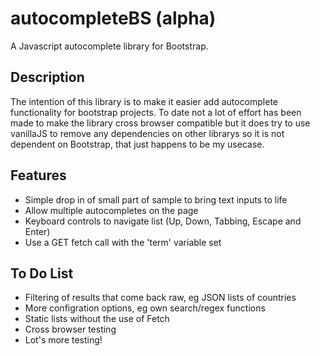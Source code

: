 # autocompleteBS (alpha)
A Javascript autocomplete library for Bootstrap.

## Description
The intention of this library is to make it easier add autocomplete functionality for bootstrap projects. To date not a lot of effort has been made to make the library cross browser compatible but it does try to use vanillaJS to remove any dependencies on other librarys so it is not dependent on Bootstrap, that just happens to be my usecase.

## Features
* Simple drop in of small part of sample to bring text inputs to life
* Allow multiple autocompletes on the page
* Keyboard controls to navigate list (Up, Down, Tabbing, Escape and Enter)
* Use a GET fetch call with the 'term' variable set

## To Do List
* Filtering of results that come back raw, eg JSON lists of countries
* More configration options, eg own search/regex functions
* Static lists without the use of Fetch
* Cross browser testing
* Lot's more testing!